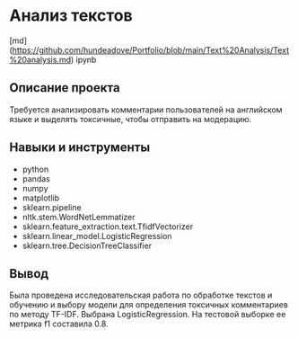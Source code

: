 # Анализ текстов
[md] (https://github.com/hundeadove/Portfolio/blob/main/Text%20Analysis/Text%20analysis.md)  ipynb

## Описание проекта
Требуется анализировать комментарии пользователей на английском языке и выделять токсичные, чтобы отправить на модерацию.

## Навыки и инструменты
* python 
* pandas
* numpy
* matplotlib
* sklearn.pipeline
* nltk.stem.WordNetLemmatizer
* sklearn.feature_extraction.text.TfidfVectorizer
* sklearn.linear_model.LogisticRegression
* sklearn.tree.DecisionTreeClassifier

## Вывод
Была проведена исследовательская работа по обработке текстов и обучению и выбору модели для определения токсичных комментариев по методу TF-IDF. Выбрана LogisticRegression. На тестовой выборке ее метрика f1  составила 0.8.
